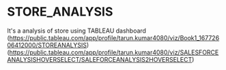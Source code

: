 # STORE_ANALYSIS
It's a analysis of store using TABLEAU dashboard
(https://public.tableau.com/app/profile/tarun.kumar4080/viz/Book1_16772606412000/STOREANALYSIS)
(https://public.tableau.com/app/profile/tarun.kumar4080/viz/SALESFORCEANALYSISHOVERSELECT/SALEFORCEANALYSIS2HOVERSELECT)
